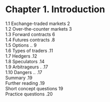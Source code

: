 # Chapter 1. Introduction  

1.1 Exchange-traded markets 2   
1.2 Over-the-counter markets 3   
1.3 Forward contracts 6   
1.4 Futures contracts .8   
1.5 Options .. 9   
1.6 Types of traders .11   
1.7 Hedgers .12   
1.8 Speculators .14   
1.9 Arbitrageurs . .17   
1.10 Dangers .. .17   
Summary .19   
Further reading .19   
Short concept questions 19   
Practice questions .20  
